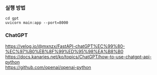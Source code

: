 ### 실행 방법
```
cd gpt
uvicorn main:app --port=8000
```

### ChatGPT
https://velog.io/@mxnzx/FastAPI-chatGPT%EC%99%80-%EC%97%B0%EB%8F%99%ED%95%98%EA%B8%B0  
https://docs.kanaries.net/ko/topics/ChatGPT/how-to-use-chatgpt-api-python  
https://github.com/openai/openai-python
